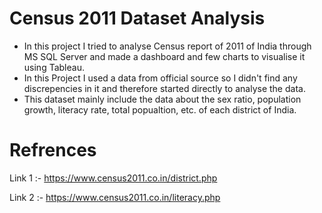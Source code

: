# Census 2011 Dataset Analysis
- In this project I tried to analyse Census report of 2011 of India through MS SQL Server and made a dashboard and few charts to visualise it using Tableau.
- In this Project I used a data from official source so I didn't find any discrepencies in it and therefore started directly to analyse the data.
- This dataset mainly include the data about the sex ratio, population growth, literacy rate, total popualtion, etc. of each district of India.  

# Refrences
Link 1 :- https://www.census2011.co.in/district.php

Link 2 :- https://www.census2011.co.in/literacy.php


